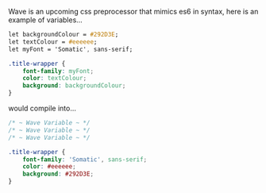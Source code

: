 Wave is an upcoming css preprocessor that mimics es6 in syntax, here is an example of variables...

```css
let backgroundColour = #292D3E;
let textColour = #eeeeee;
let myFont = 'Somatic', sans-serif;

.title-wrapper {
    font-family: myFont;
    color: textColour;
    background: backgroundColour;
}
```

would compile into...

```css
/* ~ Wave Variable ~ */
/* ~ Wave Variable ~ */
/* ~ Wave Variable ~ */

.title-wrapper {
    font-family: 'Somatic', sans-serif;
    color: #eeeeee;
    background: #292D3E;
}
```

